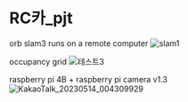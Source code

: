 # RC카_pjt
orb slam3 runs on a remote computer
![slam1](https://github.com/kmg3821/slam_pjt/assets/52714442/11163599-bf98-4230-818c-cd516e0a470f)

occupancy grid
![테스트3](https://github.com/kmg3821/slam_pjt/assets/52714442/e7a27c80-3e85-43a7-8d1f-a73c81a3caf8)

raspberry pi 4B + raspberry pi camera v1.3
![KakaoTalk_20230514_004309929](https://github.com/kmg3821/slam_pjt/assets/52714442/ff91e83c-222a-475e-a674-f43593d0b6be)
